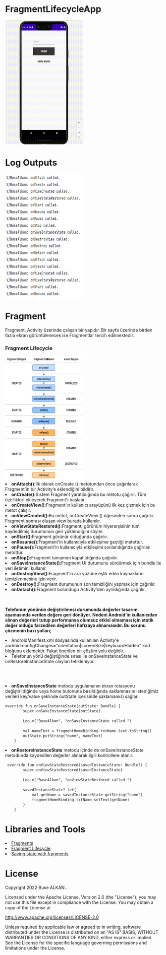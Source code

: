 # FragmentLifecycleApp
<img  height="400" width="250" src="https://raw.githubusercontent.com/busealkan/PatikaFMSS/main/buse_alkan_odev3/buse_alkan_odev3_lifecycle/screens/lifecycle.gif"/>

# Log Outputs
<img  height="400" width="250" src="https://raw.githubusercontent.com/busealkan/PatikaFMSS/main/buse_alkan_odev3/buse_alkan_odev3_lifecycle/screens/lifecycleLog.png"/>

# Fragment
<p>Fragment, Activity üzerinde çalışan bir yapıdır. Bir sayfa üzerinde birden fazla ekran görüntülenecek ise Fragmentlar tercih edilmektedir.
<br/>
<h3>Fragment Lifecycle</h3>
<img  height="400" width="250" src="https://raw.githubusercontent.com/busealkan/PatikaFMSS/main/buse_alkan_odev3/buse_alkan_odev3_lifecycle/screens/fragment-view-lifecycle.png"/>
<li><b>onAttach():</b>İlk olarak onCreate () metotundan önce çağırılarak Fragment’in bir Activity’e eklendiğini bildirir.</li>
  
<li><b>onCreate():</b>Sistem Fragment yaratıldığında bu metotu çağırır. Tüm özellikleri ekleyerek Fragment'i başlatır.</li>
  
<li><b>onCreateView():</b>Fragment’ın kullanıcı arayüzünü ilk kez çizmek için bu metot çalışır.</li>
  
<li><b>onViewCreated():</b>Bu metot, onCreateView () öğesinden sonra çağrılır. Fragment sonrası 
oluşan view burada kullanılır.
</li>
  
<li><b>onViewStateRestored():</b>Fragment, görünüm hiyerarşisinin tüm kaydedilmiş durumunun geri yüklendiğini söyler.</li>
  
<li><b>onStart():</b>Fragment görünür olduğunda çağrılır.</li>
  
<li><b>onResume():</b>Fragment'in kullanıcıyla etkileşime geçtiği metottur.</li>
  
<li><b>onPause():</b>Fragment'in kullanıcıyla etkileşimi sonlandığında çağrılan metottur.</li>
  
<li><b>onStop():</b>Fragment tamamen kapatıldığında çağırılır.</li>
  
<li><b>onSaveInstanceState():</b>Fragment UI durumunu sürdürmek için bundle ile veri iletimini kullanır.</li>
   
<li><b>onDestroyView():</b>Fragment'in ara yüzüne eşlik eden kaynakların temizlenmesine izin verir.</li>

<li><b>onDestroy():</b>Fragment durumunun son temizliğini yapmak için çağırılır.</li>
  
<li><b>onDetach():</b>Fragment bulunduğu Activity'den ayrıldığında çağrılır.</li>
<br/><br/>
<p><b>Telefonun yönünün değiştirilmesi durumunda değerler tasarım aşamasında verilen değere geri dönüyor. Nedeni Android‘in kullanıcıdan alınan değerleri tutup performansa olumsuz etkisi olmaması için statik değer olduğu farzedilen değerleri hafızaya almamasıdır. Bu sorunu çözmenin bazı yolları;</b></p>

<li>AndroidManifest.xml dosyasında kullanılan Activity'e android:configChanges="orientation|screenSize|keyboardHidden" kod bloğunu eklemektir. Fakat önerilen bir çözüm yolu değildir.</li>

<li>Telefonun yönü değiştiğinde sırası ile onSaveInstanceState ve onRestoreInstanceState olayları tetikleniyor.</li>

<br/><br/>
<li><b>onSaveInstanceState</b> metodu uygulamanın ekran rotasyonu değiştirildiğinde veya home butonuna basıldığında saklanmasını istediğimiz verileri key/value şeklinde outState içerisinde saklamamızı sağlar.</li>

```
override fun onSaveInstanceState(outState: Bundle) {
        super.onSaveInstanceState(outState)

        Log.v("BuseAlkan", "onSaveInstanceState called.")

        val nameText = fragmentHomeBinding.txtName.text.toString()
        outState.putString("name", nameText)
    }
```
 
<li><b>onRestoreInstanceState</b> metodu içinde de onSaveInstanceState metodunda kaydedilen değerler alınarak ilgili kontrollere atanır.</li>
 
```
 override fun onViewStateRestored(savedInstanceState: Bundle?) {
        super.onViewStateRestored(savedInstanceState)

        Log.v("BuseAlkan", "onViewStateRestored called.")

        savedInstanceState?.let{
            val getName = savedInstanceState.getString("name")
            fragmentHomeBinding.txtName.setText(getName)
        }
    }
```

# Libraries and Tools 
<li><a href="https://developer.android.com/guide/fragments">Fragments</a></li> 
<li><a href="https://developer.android.com/guide/fragments/lifecycle">Fragment Lifecycle</a></li>
<li><a href="https://developer.android.com/guide/fragments/saving-state">Saving state with fragments </a></li>

  
# License
Copyright 2022 Buse ALKAN..

Licensed under the Apache License, Version 2.0 (the "License");
you may not use this file except in compliance with the License.
You may obtain a copy of the License at

   http://www.apache.org/licenses/LICENSE-2.0

Unless required by applicable law or agreed to in writing, software
distributed under the License is distributed on an "AS IS" BASIS,
WITHOUT WARRANTIES OR CONDITIONS OF ANY KIND, either express or implied.
See the License for the specific language governing permissions and
limitations under the License.
